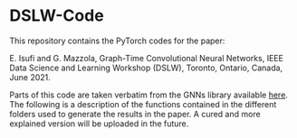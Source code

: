 # DSLW-Code

This repository contains the PyTorch codes for the paper:

E. Isufi and G. Mazzola, Graph-Time Convolutional Neural Networks, IEEE Data Science and Learning Workshop (DSLW), Toronto, Ontario, Canada, June 2021.

Parts of this code are taken verbatim from the GNNs library available [here](https://github.com/alelab-upenn/graph-neural-networks). The following is a description of the functions contained in the different folders used to generate the results in the paper. A cured and more explained version will be uploaded in the future.




